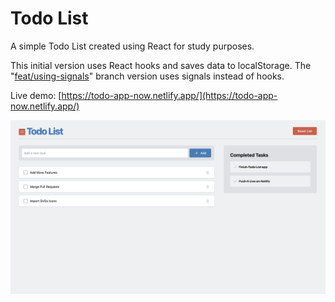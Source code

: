 # Todo List

A simple Todo List created using React for study purposes.

This initial version uses React hooks and saves data to localStorage. The "[feat/using-signals](https://github.com/gustavocardoso/todo/tree/feat/using-signals)" branch version uses signals instead of hooks.

Live demo: [https://todo-app-now.netlify.app/](https://todo-app-now.netlify.app/)

![Todo List](./public/images/screenshot.jpg)
